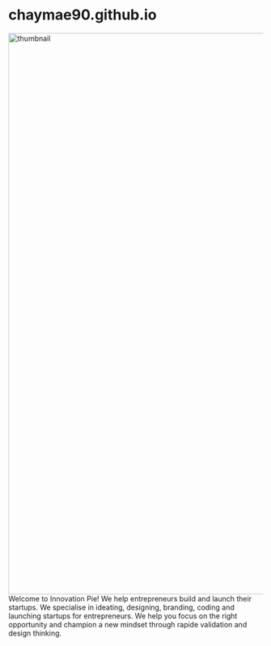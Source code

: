 # chaymae90.github.io
<img width="1108" alt="thumbnail" src="https://user-images.githubusercontent.com/20593011/89120706-4f6b8300-d4b0-11ea-80b3-3e2af9cb8502.png">
Welcome to Innovation Pie!
We help entrepreneurs build and launch their startups.
We specialise in ideating, designing, branding, coding and launching startups for entrepreneurs. We help you focus on the right opportunity and champion a new mindset through rapide validation and design thinking.
          
